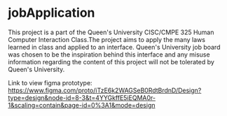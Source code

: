 # jobApplication
This project is a part of the Queen's University CISC/CMPE 325 Human Computer Interaction Class.The project aims to 
apply the many laws learned in class and applied to an interface. Queen's University job board was chosen to be the 
inspiration behind this interface and any misuse information regarding the content of this project will not be tolerated by 
Queen's University.

Link to view figma prototype: https://www.figma.com/proto/iTzE6k2WAGSeB0RdtBrdnD/Design?type=design&node-id=8-3&t=4YYGkffE5iEQMA0r-1&scaling=contain&page-id=0%3A1&mode=design


